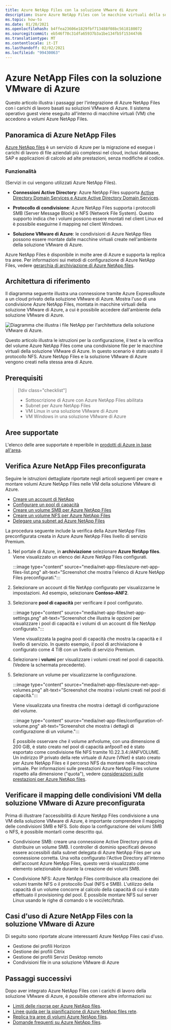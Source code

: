```yaml
---
title: Azure NetApp Files con la soluzione VMware di Azure
description: Usare Azure NetApp Files con le macchine virtuali della soluzione VMware di Azure per eseguire la migrazione e sincronizzare i dati tra i server locali, le macchine virtuali della soluzione VMware di Azure e le infrastrutture cloud.
ms.topic: how-to
ms.date: 01/20/2021
ms.openlocfilehash: b4ffea23606e1829fbf713488f08bc5618180072
ms.sourcegitcommit: eb546f78c31dfa65937b3a1be134fb5f153447d6
ms.translationtype: MT
ms.contentlocale: it-IT
ms.lasthandoff: 02/02/2021
ms.locfileid: "99430063"
---
```

# <a name="azure-netapp-files-with-azure-vmware-solution"></a>Azure NetApp Files con la soluzione VMware di Azure

Questo articolo illustra i passaggi per l'integrazione di Azure NetApp Files con i carichi di lavoro basati su soluzioni VMware di Azure. Il sistema operativo guest viene eseguito all'interno di macchine virtuali (VM) che accedono a volumi Azure NetApp Files. 

## <a name="azure-netapp-files-overview"></a>Panoramica di Azure NetApp Files

[Azure NetApp files](../azure-netapp-files/azure-netapp-files-introduction.md) è un servizio di Azure per la migrazione ed esegue i carichi di lavoro di file aziendali più complessi nel cloud, inclusi database, SAP e applicazioni di calcolo ad alte prestazioni, senza modifiche al codice.

### <a name="features"></a>Funzionalità
(Servizi in cui vengono utilizzati Azure NetApp Files).

- **Connessioni Active Directory**: Azure NetApp Files supporta [Active Directory Domain Services e Azure Active Directory Domain Services](../azure-netapp-files/azure-netapp-files-create-volumes-smb.md#decide-which-domain-services-to-use).

- **Protocollo di condivisione**: Azure NetApp Files supporta i protocolli SMB (Server Message Block) e NFS (Network File System). Questo supporto indica che i volumi possono essere montati nel client Linux ed è possibile eseguirne il mapping nel client Windows.

- **Soluzione VMware di Azure**: le condivisioni di Azure NetApp files possono essere montate dalle macchine virtuali create nell'ambiente della soluzione VMware di Azure.

Azure NetApp Files è disponibile in molte aree di Azure e supporta la replica tra aree. Per informazioni sui metodi di configurazione di Azure NetApp Files, vedere [gerarchia di archiviazione di Azure NetApp files](../azure-netapp-files/azure-netapp-files-understand-storage-hierarchy.md).

## <a name="reference-architecture"></a>Architettura di riferimento

Il diagramma seguente illustra una connessione tramite Azure ExpressRoute a un cloud privato della soluzione VMware di Azure. Mostra l'uso di una condivisione Azure NetApp Files, montata in macchine virtuali della soluzione VMware di Azure, a cui è possibile accedere dall'ambiente della soluzione VMware di Azure.

![Diagramma che illustra i file NetApp per l'architettura della soluzione VMware di Azure.](media/net-app-files/net-app-files-topology.png)

Questo articolo illustra le istruzioni per la configurazione, il test e la verifica del volume Azure NetApp Files come una condivisione file per le macchine virtuali della soluzione VMware di Azure. In questo scenario è stato usato il protocollo NFS. Azure NetApp Files e la soluzione VMware di Azure vengono creati nella stessa area di Azure.

## <a name="prerequisites"></a>Prerequisiti 

> [!div class="checklist"]
> * Sottoscrizione di Azure con Azure NetApp Files abilitata
> * Subnet per Azure NetApp Files
> * VM Linux in una soluzione VMware di Azure
> * VM Windows in una soluzione VMware di Azure

## <a name="regions-supported"></a>Aree supportate

L'elenco delle aree supportate è reperibile in [prodotti di Azure in base all'area](https://azure.microsoft.com/global-infrastructure/services/?products=netapp,azure-vmware&regions=all).

## <a name="verify-pre-configured-azure-netapp-files"></a>Verifica Azure NetApp Files preconfigurata 

Seguire le istruzioni dettagliate riportate negli articoli seguenti per creare e montare volumi Azure NetApp Files nelle VM della soluzione VMware di Azure.

- [Creare un account di NetApp](../azure-netapp-files/azure-netapp-files-create-netapp-account.md)
- [Configurare un pool di capacità](../azure-netapp-files/azure-netapp-files-set-up-capacity-pool.md)
- [Creare un volume SMB per Azure NetApp Files](../azure-netapp-files/azure-netapp-files-create-volumes-smb.md)
- [Creare un volume NFS per Azure NetApp Files](../azure-netapp-files/azure-netapp-files-create-volumes.md)
- [Delegare una subnet ad Azure NetApp Files](../azure-netapp-files/azure-netapp-files-delegate-subnet.md)

La procedura seguente include la verifica della Azure NetApp Files preconfigurata creata in Azure Azure NetApp Files livello di servizio Premium.

1. Nel portale di Azure, in **archiviazione** selezionare **Azure NetApp files**. Viene visualizzato un elenco dei Azure NetApp Files configurati. 

    :::image type="content" source="media/net-app-files/azure-net-app-files-list.png" alt-text="Screenshot che mostra l'elenco di Azure NetApp Files preconfigurati."::: 

2. Selezionare un account di file NetApp configurato per visualizzarne le impostazioni. Ad esempio, selezionare **Contoso-ANF2**. 

3. Selezionare **pool di capacità** per verificare il pool configurato. 

    :::image type="content" source="media/net-app-files/net-app-settings.png" alt-text="Screenshot che illustra le opzioni per visualizzare i pool di capacità e i volumi di un account di file NetApp configurato.":::

    Viene visualizzata la pagina pool di capacità che mostra la capacità e il livello di servizio. In questo esempio, il pool di archiviazione è configurato come 4 TiB con un livello di servizio Premium.

4. Selezionare i **volumi** per visualizzare i volumi creati nel pool di capacità. (Vedere la schermata precedente).

5. Selezionare un volume per visualizzarne la configurazione.  

    :::image type="content" source="media/net-app-files/azure-net-app-volumes.png" alt-text="Screenshot che mostra i volumi creati nel pool di capacità.":::

    Viene visualizzata una finestra che mostra i dettagli di configurazione del volume.

    :::image type="content" source="media/net-app-files/configuration-of-volume.png" alt-text="Screenshot che mostra i dettagli di configurazione di un volume.":::

    È possibile osservare che il volume anfvolume, con una dimensione di 200 GiB, è stato creato nel pool di capacità anfpool1 ed è stato esportato come condivisione file NFS tramite 10.22.3.4:/ANFVOLUME. Un indirizzo IP privato della rete virtuale di Azure (VNet) è stato creato per Azure NetApp Files e il percorso NFS da montare nella macchina virtuale. Per informazioni sulle prestazioni Azure NetApp Files volume rispetto alla dimensione ("quota"), vedere [considerazioni sulle prestazioni per Azure NetApp files](../azure-netapp-files/azure-netapp-files-performance-considerations.md). 

## <a name="verify-pre-configured-azure-vmware-solution-vm-share-mapping"></a>Verificare il mapping delle condivisioni VM della soluzione VMware di Azure preconfigurata

Prima di illustrare l'accessibilità di Azure NetApp Files condivisione a una VM della soluzione VMware di Azure, è importante comprendere il mapping delle condivisioni SMB e NFS. Solo dopo la configurazione dei volumi SMB o NFS, è possibile montarli come descritto qui.

- Condivisione SMB: creare una connessione Active Directory prima di distribuire un volume SMB. I controller di dominio specificati devono essere accessibili dalla subnet delegata di Azure NetApp Files per una connessione corretta. Una volta configurato l'Active Directory all'interno dell'account Azure NetApp Files, questo verrà visualizzato come elemento selezionabile durante la creazione dei volumi SMB.

- Condivisione NFS: Azure NetApp Files contribuisce alla creazione dei volumi tramite NFS o il protocollo Dual (NFS e SMB). L'utilizzo della capacità di un volume concorre al calcolo della capacità di cui è stato effettuato il provisioning del pool. È possibile montare NFS sul server Linux usando le righe di comando o le voci/etc/fstab.

## <a name="use-cases-of-azure-netapp-files-with-azure-vmware-solution"></a>Casi d'uso di Azure NetApp Files con la soluzione VMware di Azure

Di seguito sono riportate alcune interessanti Azure NetApp Files casi d'uso. 
- Gestione dei profili Horizon
- Gestione dei profili Citrix
- Gestione dei profili Servizi Desktop remoto
- Condivisioni file in una soluzione VMware di Azure

## <a name="next-steps"></a>Passaggi successivi

Dopo aver integrato Azure NetApp Files con i carichi di lavoro della soluzione VMware di Azure, è possibile ottenere altre informazioni su:

- [Limiti delle risorse per Azure NetApp files](../azure-netapp-files/azure-netapp-files-resource-limits.md#resource-limits).
- [Linee guida per la pianificazione di Azure NetApp files rete](../azure-netapp-files/azure-netapp-files-network-topologies.md).
- [Replica tra aree di volumi Azure NetApp files](../azure-netapp-files/cross-region-replication-introduction.md). 
- [Domande frequenti su Azure NetApp files](../azure-netapp-files/azure-netapp-files-faqs.md).
